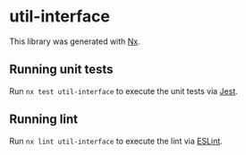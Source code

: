 # util-interface

This library was generated with [Nx](https://nx.dev).

## Running unit tests

Run `nx test util-interface` to execute the unit tests via [Jest](https://jestjs.io).

## Running lint

Run `nx lint util-interface` to execute the lint via [ESLint](https://eslint.org/).
